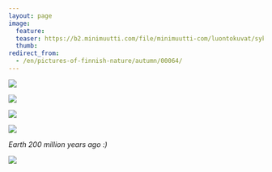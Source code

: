 ```yaml
---
layout: page
image:
  feature:
  teaser: https://b2.minimuutti.com/file/minimuutti-com/luontokuvat/syksy/DSC50788-245px.jpg
  thumb:
redirect_from:
  - /en/pictures-of-finnish-nature/autumn/00064/
---
```


![](https://b2.minimuutti.com/file/minimuutti-com/luontokuvat/syksy/DSC50784-800px.jpg)

![](https://b2.minimuutti.com/file/minimuutti-com/luontokuvat/syksy/DSC50788-800px.jpg)

![](https://b2.minimuutti.com/file/minimuutti-com/luontokuvat/syksy/DSC51847-800px.jpg)

![](https://b2.minimuutti.com/file/minimuutti-com/luontokuvat/syksy/DSC51940-800px.jpg)

*Earth 200 million years ago :)*

![](https://b2.minimuutti.com/file/minimuutti-com/luontokuvat/syksy/DS10034-800px.jpg)
